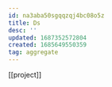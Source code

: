 ```yaml
---
id: na3aba50sgqqzqj4bc08o5z
title: Ds
desc: ''
updated: 1687352572804
created: 1685649550359
tag: aggregate
---
```


[[project]]
